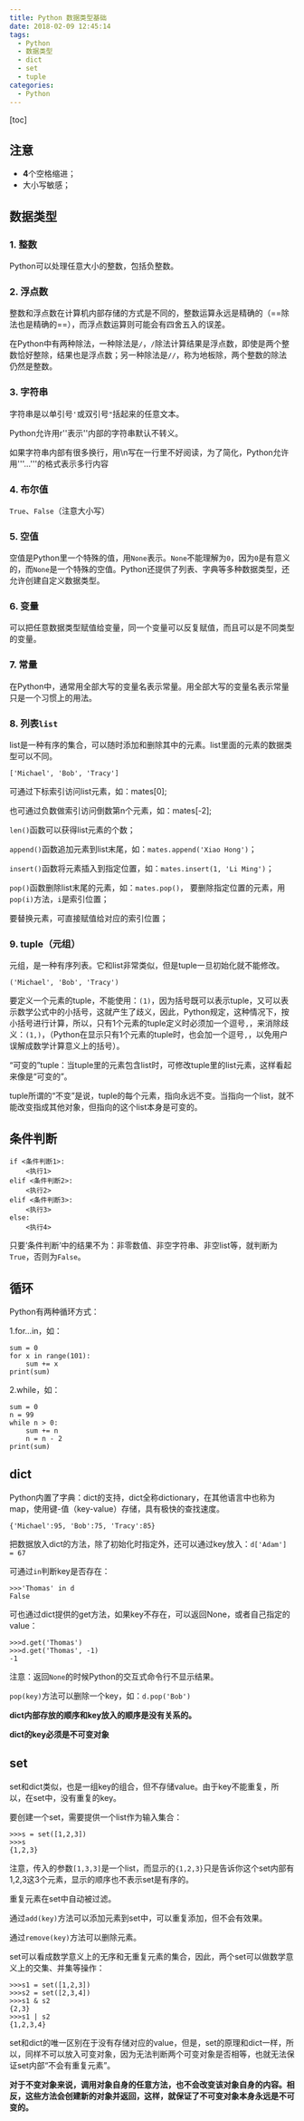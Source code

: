 ```yaml
---
title: Python 数据类型基础
date: 2018-02-09 12:45:14
tags:
  - Python
  - 数据类型
  - dict
  - set
  - tuple
categories:
  - Python
---
```


[toc]

## 注意
- **4**个空格缩进；
- 大小写敏感；

## 数据类型

### 1. 整数

Python可以处理任意大小的整数，包括负整数。

### 2. 浮点数

整数和浮点数在计算机内部存储的方式是不同的，整数运算永远是精确的（==除法也是精确的==），而浮点数运算则可能会有四舍五入的误差。

在Python中有两种除法，一种除法是`/`，`/`除法计算结果是浮点数，即使是两个整数恰好整除，结果也是浮点数；另一种除法是`//`，称为地板除，两个整数的除法仍然是整数。

### 3. 字符串

字符串是以单引号`'`或双引号`"`括起来的任意文本。

Python允许用r''表示''内部的字符串默认不转义。

如果字符串内部有很多换行，用\n写在一行里不好阅读，为了简化，Python允许用'''...'''的格式表示多行内容

### 4. 布尔值

`True`、`False`（注意大小写）

### 5. 空值

空值是Python里一个特殊的值，用`None`表示。`None`不能理解为`0`，因为`0`是有意义的，而`None`是一个特殊的空值。Python还提供了列表、字典等多种数据类型，还允许创建自定义数据类型。

### 6. 变量

可以把任意数据类型赋值给变量，同一个变量可以反复赋值，而且可以是不同类型的变量。

### 7. 常量

在Python中，通常用全部大写的变量名表示常量。用全部大写的变量名表示常量只是一个习惯上的用法。

### 8. 列表`list`

list是一种有序的集合，可以随时添加和删除其中的元素。list里面的元素的数据类型可以不同。

`['Michael', 'Bob', 'Tracy']`

可通过下标索引访问list元素，如：mates[0];

也可通过负数做索引访问倒数第n个元素，如：mates[-2];

`len()`函数可以获得list元素的个数；

`append()`函数追加元素到list末尾，如：`mates.append('Xiao Hong')`；

`insert()`函数将元素插入到指定位置，如：`mates.insert(1, 'Li Ming')`；

`pop()`函数删除list末尾的元素，如：`mates.pop()`，
要删除指定位置的元素，用`pop(i)`方法，`i`是索引位置；

要替换元素，可直接赋值给对应的索引位置；

### 9. tuple（元组）

元组，是一种有序列表。它和list非常类似，但是tuple一旦初始化就不能修改。

`('Michael', 'Bob', 'Tracy')`

要定义一个元素的tuple，不能使用：`(1)`，因为括号既可以表示tuple，又可以表示数学公式中的小括号，这就产生了歧义，因此，Python规定，这种情况下，按小括号进行计算，所以，只有1个元素的tuple定义时必须加一个逗号`,`，来消除歧义：`(1,)`，（Python在显示只有1个元素的tuple时，也会加一个逗号`,`，以免用户误解成数学计算意义上的括号）。

“可变的”tuple：当tuple里的元素包含list时，可修改tuple里的list元素，这样看起来像是“可变的”。

tuple所谓的“不变”是说，tuple的每个元素，指向永远不变。当指向一个list，就不能改变指成其他对象，但指向的这个list本身是可变的。

## 条件判断

```
if <条件判断1>:
    <执行1>
elif <条件判断2>:
    <执行2>
elif <条件判断3>:
    <执行3>
else:
    <执行4>
```

只要‘条件判断’中的结果不为：非零数值、非空字符串、非空list等，就判断为`True`，否则为`False`。

## 循环

Python有两种循环方式：

1.for...in，如：

```
sum = 0
for x in range(101):
    sum += x
print(sum)
```

2.while，如：

```
sum = 0
n = 99
while n > 0:
    sum += n
    n = n - 2
print(sum)
```

## dict

Python内置了字典：dict的支持，dict全称dictionary，在其他语言中也称为map，使用键-值（key-value）存储，具有极快的查找速度。

`{'Michael':95, 'Bob':75, 'Tracy':85}`

把数据放入dict的方法，除了初始化时指定外，还可以通过key放入：`d['Adam'] = 67`

可通过`in`判断key是否存在：
```
>>>'Thomas' in d
False
```
可也通过dict提供的get方法，如果key不存在，可以返回None，或者自己指定的value：
```
>>>d.get('Thomas')
>>>d.get('Thomas', -1)
-1
```
注意：返回`None`的时候Python的交互式命令行不显示结果。

`pop(key)`方法可以删除一个key，如：`d.pop('Bob')`

**dict内部存放的顺序和key放入的顺序是没有关系的。**

**dict的key必须是不可变对象**

## set

set和dict类似，也是一组key的组合，但不存储value。由于key不能重复，所以，在set中，没有重复的key。

要创建一个set，需要提供一个list作为输入集合：
```
>>>s = set([1,2,3])
>>>s
{1,2,3}
```
注意，传入的参数`[1,3,3]`是一个list，而显示的`{1,2,3}`只是告诉你这个set内部有1,2,3这3个元素，显示的顺序也不表示set是有序的。

重复元素在set中自动被过滤。

通过`add(key)`方法可以添加元素到set中，可以重复添加，但不会有效果。

通过`remove(key)`方法可以删除元素。

set可以看成数学意义上的无序和无重复元素的集合，因此，两个set可以做数学意义上的交集、并集等操作：
```
>>>s1 = set([1,2,3])
>>>s2 = set([2,3,4])
>>>s1 & s2
{2,3}
>>>s1 | s2
{1,2,3,4}
```
set和dict的唯一区别在于没有存储对应的value，但是，set的原理和dict一样，所以，同样不可以放入可变对象，因为无法判断两个可变对象是否相等，也就无法保证set内部“不会有重复元素”。


**对于不变对象来说，调用对象自身的任意方法，也不会改变该对象自身的内容。相反，这些方法会创建新的对象并返回，这样，就保证了不可变对象本身永远是不可变的。**
